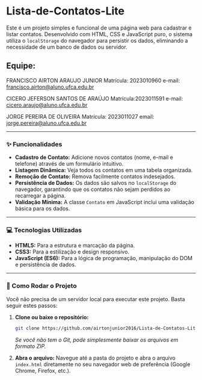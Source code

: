 # Lista-de-Contatos-Lite


Este é um projeto simples e funcional de uma página web para cadastrar e listar contatos. Desenvolvido com HTML, CSS e JavaScript puro, o sistema utiliza o `localStorage` do navegador para persistir os dados, eliminando a necessidade de um banco de dados ou servidor.

## Equipe: 

FRANCISCO AIRTON ARAUJO JUNIOR   Matrícula: 2023010960 
e-mail: francisco.airton@aluno.ufca.edu.br                    

CICERO JEFERSON SANTOS DE ARAÚJO Matrícula:2023011591
e-mail: cicero.araujo@aluno.ufca.edu.br

JORGE PEREIRA DE OLIVEIRA Matrícula: 2023011027 
email: jorge.pereira@aluno.ufca.edu.br

---

### ✨ Funcionalidades

-   **Cadastro de Contato:** Adicione novos contatos (nome, e-mail e telefone) através de um formulário intuitivo.
-   **Listagem Dinâmica:** Veja todos os contatos em uma tabela organizada.
-   **Remoção de Contato:** Remova facilmente contatos indesejados.
-   **Persistência de Dados:** Os dados são salvos no `localStorage` do navegador, garantindo que os contatos não sejam perdidos ao recarregar a página.
-   **Validação Mínima:** A classe `Contato` em JavaScript inclui uma validação básica para os dados.

---

### 💻 Tecnologias Utilizadas

-   **HTML5:** Para a estrutura e marcação da página.
-   **CSS3:** Para a estilização e design responsivo.
-   **JavaScript (ES6):** Para a lógica de programação, manipulação do DOM e persistência de dados.

---

### 🚀 Como Rodar o Projeto

Você não precisa de um servidor local para executar este projeto. Basta seguir estes passos:

1.  **Clone ou baixe o repositório:**
    ```bash
    git clone https://github.com/airtonjunior2016/Lista-de-Contatos-Lite.git
    ```
    *Se você não tem o Git, pode simplesmente baixar os arquivos em formato ZIP.*

2.  **Abra o arquivo:**
    Navegue até a pasta do projeto e abra o arquivo `index.html` diretamente no seu navegador web de preferência (Google Chrome, Firefox, etc.).



